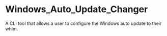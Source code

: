 # Windows_Auto_Update_Changer
A CLI tool that allows a user to configure the Windows auto update to their whim.
